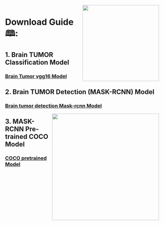 <img align="right" src="https://i.pinimg.com/originals/31/d6/f9/31d6f9ce5e9bdbe6d34f1b33d6ee6f42.gif" height="250">

# Download Guide 🕮:

## 1. Brain TUMOR Classification Model
###  <a href="https://drive.google.com/file/d/1RHpLvg3m6BWoJcD90d26dfT4lOjE-15v/view?usp=sharing">**Brain Tumor vgg16 Model**</a>




## 2. Brain TUMOR Detection (MASK-RCNN) Model
### <a href="https://drive.google.com/file/d/1JsvMGdP4OGano3fn4939HLQHqhQkRPCz/view?usp=sharing">Brain tumor detection Mask-rcnn Model</a>


<img align="right"  src="https://i.pinimg.com/originals/fa/4b/95/fa4b9580f89a08211eeab84764088def.gif" height="350">


## 3. MASK-RCNN Pre-trained COCO Model
### <a href="https://drive.google.com/file/d/17AfnRGcWEO-gRy_LW4v6sXmb0uiHh2fs/view?usp=sharing">COCO pretrained Model</a>

